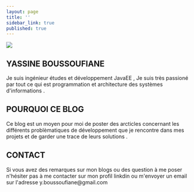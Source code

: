 ```yaml
---
layout: page
title: ''
sidebar_link: true
published: true
---
```


![]({{site.baseurl}}//photo_moi_profil.jpg)


## YASSINE BOUSSOUFIANE

<p class="message">
 Je suis ingénieur études et développement JavaEE , Je suis très passioné par tout ce qui est programmation et architecture des systèmes d'informations .
</p>

## POURQUOI CE BLOG 

<p class="message">
Ce blog est un moyen pour moi de poster des arcticles concernant les différents problèmatiques de développement  que je rencontre dans mes projets et de garder une trace de leurs solutions .
</p>

## CONTACT 

<p class="message">
Si vous avez des remarques sur mon blogs ou des question à me poser n'hésiter pas à me contacter sur mon profil linkdin ou m'envoyer un email sur l'adresse y.boussoufiane@gmail.com
</p>

